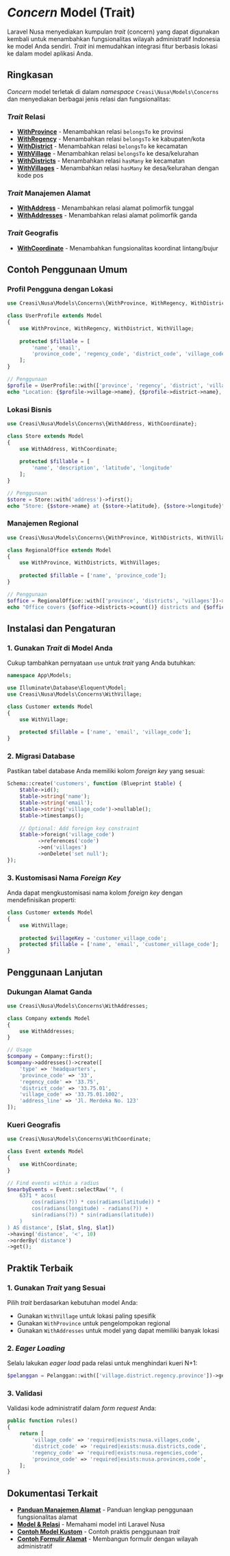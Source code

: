 # *Concern* Model (Trait)

Laravel Nusa menyediakan kumpulan *trait* (concern) yang dapat digunakan kembali untuk menambahkan fungsionalitas wilayah administratif Indonesia ke model Anda sendiri. *Trait* ini memudahkan integrasi fitur berbasis lokasi ke dalam model aplikasi Anda.

## Ringkasan

*Concern* model terletak di dalam *namespace* `Creasi\Nusa\Models\Concerns` dan menyediakan berbagai jenis relasi dan fungsionalitas:

### *Trait* Relasi

- **[WithProvince](/id/api/concerns/with-province)** - Menambahkan relasi `belongsTo` ke provinsi
- **[WithRegency](/id/api/concerns/with-regency)** - Menambahkan relasi `belongsTo` ke kabupaten/kota
- **[WithDistrict](/id/api/concerns/with-district)** - Menambahkan relasi `belongsTo` ke kecamatan
- **[WithVillage](/id/api/concerns/with-village)** - Menambahkan relasi `belongsTo` ke desa/kelurahan
- **[WithDistricts](/id/api/concerns/with-districts)** - Menambahkan relasi `hasMany` ke kecamatan
- **[WithVillages](/id/api/concerns/with-villages)** - Menambahkan relasi `hasMany` ke desa/kelurahan dengan kode pos

### *Trait* Manajemen Alamat

- **[WithAddress](/id/api/concerns/with-address)** - Menambahkan relasi alamat polimorfik tunggal
- **[WithAddresses](/id/api/concerns/with-addresses)** - Menambahkan relasi alamat polimorfik ganda

### *Trait* Geografis

- **[WithCoordinate](/id/api/concerns/with-coordinate)** - Menambahkan fungsionalitas koordinat lintang/bujur

## Contoh Penggunaan Umum

### Profil Pengguna dengan Lokasi

```php
use Creasi\Nusa\Models\Concerns\{WithProvince, WithRegency, WithDistrict, WithVillage};

class UserProfile extends Model
{
    use WithProvince, WithRegency, WithDistrict, WithVillage;
    
    protected $fillable = [
        'name', 'email', 
        'province_code', 'regency_code', 'district_code', 'village_code'
    ];
}

// Penggunaan
$profile = UserProfile::with(['province', 'regency', 'district', 'village'])->first();
echo "Location: {$profile->village->name}, {$profile->district->name}, {$profile->regency->name}, {$profile->province->name}";
```

### Lokasi Bisnis

```php
use Creasi\Nusa\Models\Concerns\{WithAddress, WithCoordinate};

class Store extends Model
{
    use WithAddress, WithCoordinate;
    
    protected $fillable = [
        'name', 'description', 'latitude', 'longitude'
    ];
}

// Penggunaan
$store = Store::with('address')->first();
echo "Store: {$store->name} at {$store->latitude}, {$store->longitude}";
```

### Manajemen Regional

```php
use Creasi\Nusa\Models\Concerns\{WithProvince, WithDistricts, WithVillages};

class RegionalOffice extends Model
{
    use WithProvince, WithDistricts, WithVillages;
    
    protected $fillable = ['name', 'province_code'];
}

// Penggunaan
$office = RegionalOffice::with(['province', 'districts', 'villages'])->first();
echo "Office covers {$office->districts->count()} districts and {$office->villages->count()} villages";
```

## Instalasi dan Pengaturan

### 1. Gunakan *Trait* di Model Anda

Cukup tambahkan pernyataan `use` untuk *trait* yang Anda butuhkan:

```php
namespace App\Models;

use Illuminate\Database\Eloquent\Model;
use Creasi\Nusa\Models\Concerns\WithVillage;

class Customer extends Model
{
    use WithVillage;
    
    protected $fillable = ['name', 'email', 'village_code'];
}
```

### 2. Migrasi Database

Pastikan tabel database Anda memiliki kolom *foreign key* yang sesuai:

```php
Schema::create('customers', function (Blueprint $table) {
    $table->id();
    $table->string('name');
    $table->string('email');
    $table->string('village_code')->nullable();
    $table->timestamps();
    
    // Optional: Add foreign key constraint
    $table->foreign('village_code')
          ->references('code')
          ->on('villages')
          ->onDelete('set null');
});
```

### 3. Kustomisasi Nama *Foreign Key*

Anda dapat mengkustomisasi nama kolom *foreign key* dengan mendefinisikan properti:

```php
class Customer extends Model
{
    use WithVillage;
    
    protected $villageKey = 'customer_village_code';
    protected $fillable = ['name', 'email', 'customer_village_code'];
}
```

## Penggunaan Lanjutan

### Dukungan Alamat Ganda

```php
use Creasi\Nusa\Models\Concerns\WithAddresses;

class Company extends Model
{
    use WithAddresses;
}

// Usage
$company = Company::first();
$company->addresses()->create([
    'type' => 'headquarters',
    'province_code' => '33',
    'regency_code' => '33.75',
    'district_code' => '33.75.01',
    'village_code' => '33.75.01.1002',
    'address_line' => 'Jl. Merdeka No. 123'
]);
```

### Kueri Geografis

```php
use Creasi\Nusa\Models\Concerns\WithCoordinate;

class Event extends Model
{
    use WithCoordinate;
}

// Find events within a radius
$nearbyEvents = Event::selectRaw('*, (
    6371 * acos(
        cos(radians(?)) * cos(radians(latitude)) * 
        cos(radians(longitude) - radians(?)) + 
        sin(radians(?)) * sin(radians(latitude))
    )
) AS distance', [$lat, $lng, $lat])
->having('distance', '<', 10)
->orderBy('distance')
->get();
```

## Praktik Terbaik

### 1. Gunakan *Trait* yang Sesuai

Pilih *trait* berdasarkan kebutuhan model Anda:
- Gunakan `WithVillage` untuk lokasi paling spesifik
- Gunakan `WithProvince` untuk pengelompokan regional
- Gunakan `WithAddresses` untuk model yang dapat memiliki banyak lokasi

### 2. *Eager Loading*

Selalu lakukan *eager load* pada relasi untuk menghindari kueri N+1:

```php
$pelanggan = Pelanggan::with(['village.district.regency.province'])->get();
```

### 3. Validasi

Validasi kode administratif dalam *form request* Anda:

```php
public function rules()
{
    return [
        'village_code' => 'required|exists:nusa.villages,code',
        'district_code' => 'required|exists:nusa.districts,code',
        'regency_code' => 'required|exists:nusa.regencies,code',
        'province_code' => 'required|exists:nusa.provinces,code',
    ];
}
```

## Dokumentasi Terkait

- **[Panduan Manajemen Alamat](/id/guide/addresses)** - Panduan lengkap penggunaan fungsionalitas alamat
- **[Model & Relasi](/id/guide/models)** - Memahami model inti Laravel Nusa
- **[Contoh Model Kustom](/id/examples/custom-models)** - Contoh praktis penggunaan *trait*
- **[Contoh Formulir Alamat](/id/examples/address-forms)** - Membangun formulir dengan wilayah administratif